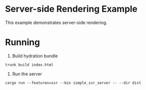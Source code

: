# Server-side Rendering Example

This example demonstrates server-side rendering.

# Running

1. Build hydration bundle

`trunk build index.html`

1. Run the server

`cargo run --features=ssr --bin simple_ssr_server -- --dir dist`